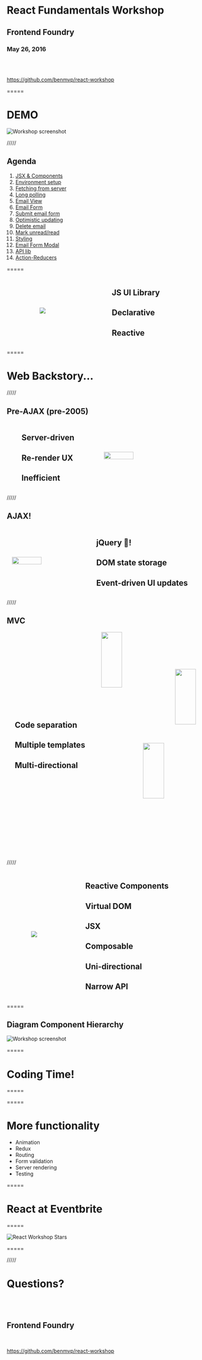 # React Fundamentals Workshop

## Frontend Foundry

### May 26, 2016

<br /><br />

https://github.com/benmvp/react-workshop

=====

# DEMO

![Workshop screenshot](../../img/react/workshop-screenshot.png)
<!-- .element: style="width:50%" -->

/////

## Agenda

1. [JSX & Components](https://github.com/benmvp/react-workshop/blob/master/01-core-components)
1. [Environment setup](https://github.com/benmvp/react-workshop/blob/master/02-env-setup)
1. [Fetching from server](https://github.com/benmvp/react-workshop/blob/master/03-fetch)
1. [Long polling](https://github.com/benmvp/react-workshop/blob/master/04-polling)
1. [Email View](https://github.com/benmvp/react-workshop/blob/master/05-email-view)
1. [Email Form](https://github.com/benmvp/react-workshop/blob/master/06-email-form)
1. [Submit email form](https://github.com/benmvp/react-workshop/blob/master/07-submit-email-form)
1. [Optimistic updating](https://github.com/benmvp/react-workshop/blob/master/08-optimistic-updating)
1. [Delete email](https://github.com/benmvp/react-workshop/blob/master/09-delete-email)
1. [Mark unread/read](https://github.com/benmvp/react-workshop/blob/master/10-mark-unread)
1. [Styling](https://github.com/benmvp/react-workshop/blob/master/11-styling)
1. [Email Form Modal](https://github.com/benmvp/react-workshop/blob/master/12-email-form-modal)
1. [API lib](https://github.com/benmvp/react-workshop/blob/master/13-api-lib)
1. [Action-Reducers](https://github.com/benmvp/react-workshop/blob/master/14-action-reducers)


=====

<div style="display:flex;align-items:center;justify-content:space-around;">
    <img src="../../img/react/react-logo.png" style="background:none;box-shadow:none;border:none"/>
    <div>
        <h2 class="fragment">JS UI Library</h2>
        <h2 class="fragment">Declarative</h2>
        <h2 class="fragment">Reactive</h2>
    </div>
</div>

=====

# Web Backstory...

/////

## Pre-AJAX (pre-2005)

<div style="display:flex;align-items:center;justify-content:space-around;">
    <div>
        <h2 class="fragment">Server-driven</h2>
        <h2 class="fragment">Re-render UX</h2>
        <h2 class="fragment">Inefficient</h2>
    </div>
    <img src="../../img/react/cgi-bin-python.gif" style="background:none;box-shadow:none;border:none;width:40%"/>
</div>

/////

## AJAX!

<div style="display:flex;align-items:center;justify-content:space-around;">
    <img src="../../img/react/eb-ajax-yolo.png" style="background:none;box-shadow:none;border:none;width:40%"/>
    <div>
        <h2 class="fragment">jQuery 🍜!</h2>
        <h2 class="fragment">DOM state storage</h2>
        <h2 class="fragment">Event-driven UI updates</h2>
    </div>
</div>

/////

## MVC

<div style="display:flex;align-items:center;justify-content:space-around;">
    <div>
        <h2 class="fragment">Code separation</h2>
        <h2 class="fragment">Multiple templates</h2>
        <h2 class="fragment">Multi-directional</h2>
    </div>
    <div style="width:45%;position:relative;height:600px">
        <img src="../../img/react/emberjs-logo.png" style="background:none;box-shadow:none;border:none;position:absolute;left:0;top:0;width:50%;" />
        <img src="../../img/react/angular-logo.png" style="background:none;box-shadow:none;border:none;position:absolute;top:100px;left:200px;width:50%;" />
        <img src="../../img/react/backbone-logo.png" style="background:none;box-shadow:none;border:none;position:absolute;right:0;bottom:0;width:50%;" />
    </div>

</div>

/////

<div style="display:flex;align-items:center;justify-content:space-around;">
    <img src="../../img/react/react-logo.png" style="background:none;box-shadow:none;border:none"/>
    <div>
        <h2 class="fragment">Reactive Components</h2>
        <h2 class="fragment">Virtual DOM</h2>
        <h2 class="fragment">JSX</h2>
        <h2 class="fragment">Composable</h2>
        <h2 class="fragment">Uni-directional</h2>
        <h2 class="fragment">Narrow API</h2>
    </div>
</div>

=====

## Diagram Component Hierarchy

![Workshop screenshot](../../img/react/workshop-screenshot.png)
<!-- .element: style="width:50%" -->

=====

# Coding Time!

=====

=====

# More functionality

- Animation
- Redux
- Routing
- Form validation
- Server rendering
- Testing

=====

# React at Eventbrite

=====

![React Workshop Stars](../../img/react/workshop-stars.png)
<!-- .element: style="width:75%" -->

=====

<!-- .slide: data-background="url(../../img/giphy/thanks-zac-efron.gif) no-repeat center" data-background-size="contain"-->

/////

# Questions?

<br /><br />

## Frontend Foundry

<br />

https://github.com/benmvp/react-workshop
